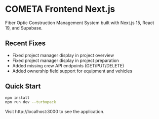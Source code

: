 # COMETA Frontend Next.js

Fiber Optic Construction Management System built with Next.js 15, React 19, and Supabase.

## Recent Fixes

- Fixed project manager display in project overview
- Fixed project manager display in project preparation  
- Added missing crew API endpoints (GET/PUT/DELETE)
- Added ownership field support for equipment and vehicles

## Quick Start

```bash
npm install
npm run dev --turbopack
```

Visit http://localhost:3000 to see the application.

